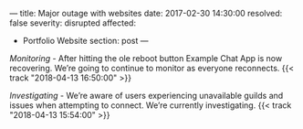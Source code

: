 —
title: Major outage with websites
date: 2017-02-30 14:30:00
resolved: false
severity: disrupted
affected:
  - Portfolio Website
section: post
—

*Monitoring* - After hitting the ole reboot button Example Chat App is now recovering. We’re going to continue to monitor as everyone reconnects. {{< track "2018-04-13 16:50:00" >}}

*Investigating* - We’re aware of users experiencing unavailable guilds and issues when attempting to connect. We’re currently investigating. {{< track "2018-04-13 15:54:00" >}}